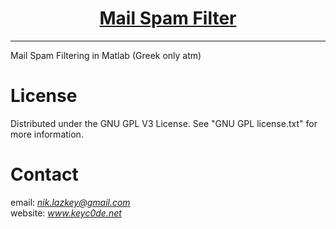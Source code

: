 <h1 align="center">
	<a href="https://github.com/KeyC0de/MailSpamFilter">Mail Spam Filter</a>
</h1>
<hr>


Mail Spam Filtering in Matlab (Greek only atm)


# License

Distributed under the GNU GPL V3 License. See "GNU GPL license.txt" for more information.


# Contact

email: *nik.lazkey@gmail.com*</br>
website: *www.keyc0de.net*
